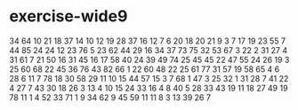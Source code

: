 # exercise-wide9
34
64
10
21
18
37
14
10
12
19
28
37
16
12
7
6
20
18
20
21
9
3
7
17
19
23
55
7
44
85
24
24
12
23
76
5
23
62
44
29
16
34
37
73
75
32
53
67
3
22
2
31
27
4
31
61
7
21
50
16
31
45
16
17
58
40
24
39
49
74
25
45
45
22
47
55
24
26
19
3
25
60
68
22
45
36
76
43
82
66
1
22
60
48
22
25
61
77
31
57
19
58
65
4
6
28
6
11
7
78
18
30
58
29
11
10
15
44
57
15
3
7
68
1
47
3
25
32
1
31
28
7
41
22
4
27
7
43
30
18
26
3
13
4
10
15
24
33
16
4
8
40
5
28
33
43
19
11
18
27
49
19
78
11
1
4
52
33
71
1
9
34
62
9
45
59
11
11
8
3
13
39
26
7
